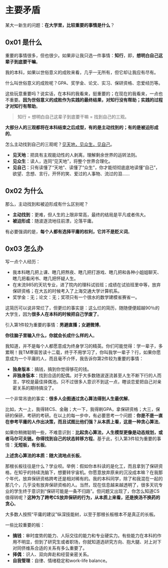 # 主要矛盾

某大一新生的问题：**在大学里，比较重要的事情是什么**？

## 0x01 是什么

重要的事情很多，但也很少。如果非让我只选一件事情：**知行**，即，**想明白自己这辈子到底要干嘛**。

我的本科，如果以世俗意义的成败来看，几乎一无所有，但它却让我应有尽有。

什么叫世俗意义的成败呢？GPA、奖学金、论文、实习、保研资格、恋爱经历等。

这些玩意重要吗？说实话，在本科的我看来，挺重要的；在现在的我看来，一点也不重要。**因为世俗意义的成败作为实践的最终结果，对知行没有帮助；实践的过程才对知行有帮助**。

> 知行 = 想明白自己这辈子到底要干嘛 = 找到自己的三观。

**大部分人的三观都将在本科结束之后成型，有的是主动找到的；有的是被迫形成的**。

怎么主动找到自己的三观呢？[见天地，见众生，见自己](https://github.com/Anticorianderist/de-vegetable)。

+ **见天地**：把具有主观能动性的人剥离，理解剩余世界的运转法则。
+ **见众生**：读人，连同“见天地”，将整个世界合理化。
+ **见自己**：只有读懂了“天地”、读懂了“众生”，你才能彻彻底底地读懂“自己”，欲望、念想、言行，开怀的笑、爱过的人事物、流过的泪……

## 0x02 为什么

那么，主动找到和被迫形成有什么区别呢？

+ **主动找到**：更难，但人生的上限非常高，最终的结局是平凡或者伟大。
+ **被迫形成**：随波逐流地往前漂，沦落平庸。

有必要强调的是，**每个人都有选择平庸的权利，它并不是贬义词**。

## 0x03 怎么办

写一点个人经历：

+ 我本科瞎几把上课、瞎几把熬夜、瞎几把打游戏、瞎几把和各种小姐姐聊天、瞎几把看闲书、瞎几把怀疑人生。
+ 在末流985的天坑专业，进了院内的理科试验班；成绩在试验班里中等，放弃保研资格；在大五的时候考入了上海交通大学计算机系。
+ 奖学金：无；论文：无；奖项只有一个很水的数学建模省赛省一。

这简历可以说非常烂了，但更烂的事实是：这么烂的简历，随随便便超越90％的大学生，因为**很多人在本科的时候把自己学废了**。

引入第1件较为重要的事情：**男避直播；女避微博**。

**你往脑子里输入什么，你就会长成什么样的人**。

我知道，并不是每个人都愿意成为终身学习的精英。你们可能觉得：学一辈子，多累啊！我TM寒窗苦读十二载，终于不用学习了，你叫我学一辈子？行，如果你愿意成为一个平庸的人，而且毫不介怀，我告诉你第2件较为重要的事情：

+ **独身版本**：搞钱，搞到你觉得够花的钱。
+ **非独身版本**：找到合适的配偶。对于大多数随波逐流甚至人生不断下行的人而言，学校是最佳择偶池。只不过很多人意识不到这一点，瞎谈恋爱把自己对亲密关系的期待搞没了。

一个非常吊诡的事实：**很多人企图通过贪心算法得到人生最优解**。

比如，大一上，我得转CS、金融；大一下，我得刷GPA，拿保研资格；大三，保研的保研，考研的考研。在以上的每一步中，有必要思考一个问题：**你是不是一直在参考平庸的人作出决策，而且试图比他们强？从本质上看，这是一种贪心算法**。

如果你稍微聪明一些，不难意识到：**比起贪心算法，人生模型更像是动态规划，或者马尔可夫链。你得找到自己的状态转移方程**。基于此，引入第3件较为重要的事情：**无短板，有长板**。

**上述贪心算法的本质：随大流地点长板**。

那根长板往往是什么？学业呗。举例：假如你本科读的是化工，而且拿到了保研资格，在知乎的持续洗脑下，想要转宇宙机。你愿意放弃原来的沉没成本嘛？在我那个年代，放弃保研资格跨考还是相对稀有的。我的本科同学，除了和我混在一起的那几个，几乎没有放弃保研资格的人。当然，现在信息越来越透明了，很多天坑专业的学生终于意识到“保研可能是一条不归路”。但问题又出现了，你怎么知道CS值得转呢？**这种为了跨考CS放弃保研的行为，从本质上来看，还是换汤不换药的贪心**。

大多数人按照“平庸的建议”纵深技能树，以至于那根长板根本不是真正的长板。

一些比较重要的板：

+ **搞钱**：审时度势的能力、人际交往的能力和专业硬实力。有些能力在本科的作用不明显，但到了研究生或者职场，你就知道选研究方向、抱大腿、对上对下对同侪维系合适的关系有多么重要了。
+ **择偶**：识人、双向奔赴和经营亲密关系。
+ **自我管理**：自律、情绪稳定和work-life balance。